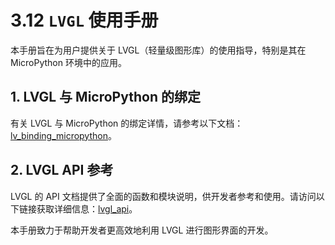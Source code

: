 # 3.12 `LVGL` 使用手册

本手册旨在为用户提供关于 LVGL（轻量级图形库）的使用指导，特别是其在 MicroPython 环境中的应用。

## 1. LVGL 与 MicroPython 的绑定

有关 LVGL 与 MicroPython 的绑定详情，请参考以下文档：[lv_binding_micropython](https://github.com/lvgl/lv_binding_micropython/blob/update_micropython_v1.20/README.md)。

## 2. LVGL API 参考

LVGL 的 API 文档提供了全面的函数和模块说明，供开发者参考和使用。请访问以下链接获取详细信息：[lvgl_api](https://docs.lvgl.io/master/API/index.html)。

本手册致力于帮助开发者更高效地利用 LVGL 进行图形界面的开发。
